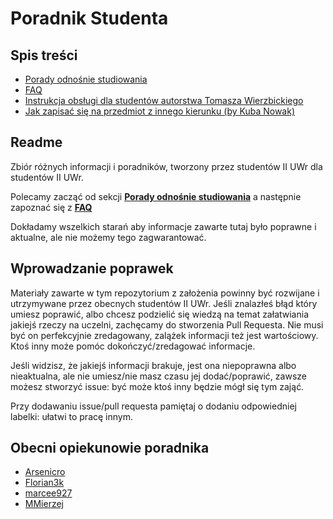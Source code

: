 # Poradnik Studenta

## Spis treści

* [Porady odnośnie studiowania](porady_odnosnie_studiowania.md)
* [FAQ](FAQ.md)
* [Instrukcja obsługi dla studentów autorstwa Tomasza Wierzbickiego](instrukcja_obslugi_dla_studentow.md)
* [Jak zapisać się na przedmiot z innego kierunku (by Kuba Nowak)](przedmioty_z_innego_kierunku.md)

## Readme

Zbiór różnych informacji i poradników, tworzony przez studentów II UWr dla studentów II UWr.

Polecamy zacząć od sekcji [**Porady odnośnie studiowania**](porady_odnosnie_studiowania.md) a następnie zapoznać się z [**FAQ**](FAQ.md)

Dokładamy wszelkich starań aby informacje zawarte tutaj było poprawne i aktualne, ale nie możemy tego zagwarantować.

## Wprowadzanie poprawek

Materiały zawarte w tym repozytorium z założenia powinny być rozwijane i utrzymywane przez obecnych studentów II UWr. Jeśli znalazłeś błąd który umiesz poprawić, albo chcesz podzielić się wiedzą na temat załatwiania jakiejś rzeczy na uczelni, zachęcamy do stworzenia Pull Requesta. Nie musi być on perfekcyjnie zredagowany, zalążek informacji też jest wartościowy. Ktoś inny może pomóc dokończyć/zredagować informacje.

Jeśli widzisz, że jakiejś informacji brakuje, jest ona niepoprawna albo nieaktualna, ale nie umiesz/nie masz czasu jej dodać/poprawić, zawsze możesz stworzyć issue: być może ktoś inny będzie mógł się tym zająć.

Przy dodawaniu issue/pull requesta pamiętaj o dodaniu odpowiedniej labelki: ułatwi to pracę innym.

## Obecni opiekunowie poradnika

- [Arsenicro](https://github.com/Arsenicro)
- [Florian3k](https://github.com/Florian3k)
- [marcee927](https://github.com/marcee927)
- [MMierzej](https://github.com/MMierzej)

